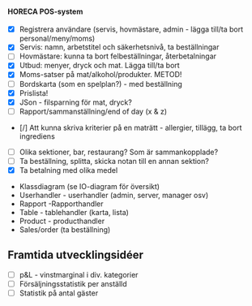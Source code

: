 #### HORECA POS-system

- [x] Registrera användare (servis, hovmästare, admin - lägga till/ta bort personal/meny/moms)
- [x] Servis: namn, arbetstitel och säkerhetsnivå, ta beställningar
- [ ] Hovmästare: kunna ta bort felbeställningar, återbetalningar
- [x] Utbud: menyer, dryck och mat. Lägga till/ta bort
- [x] Moms-satser på mat/alkohol/produkter. METOD!
- [ ] Bordskarta (som en spelplan?) - med beställning
- [x] Prislista!
- [x] JSon - filsparning för mat, dryck?
- [ ] Rapport/sammanställning/end of day (x & z)
- [/] Att kunna skriva kriterier på en maträtt - allergier, tillägg, ta bort ingrediens
- [ ] Olika sektioner, bar, restaurang? Som är sammankopplade?
- [ ] Ta beställning, splitta, skicka notan till en annan sektion?
- [x] Ta betalning med olika medel

- Klassdiagram (se IO-diagram för översikt)
- Userhandler - userhandler (admin, server, manager osv)
- Rapport -Rapporthandler
- Table - tablehandler (karta, lista)
- Product - producthandler
- Sales/order (ta beställning)

## Framtida utvecklingsidéer

- [ ] p&L - vinstmarginal i div. kategorier
- [ ] Försäljningsstatistik per anställd
- [ ] Statistik på antal gäster
